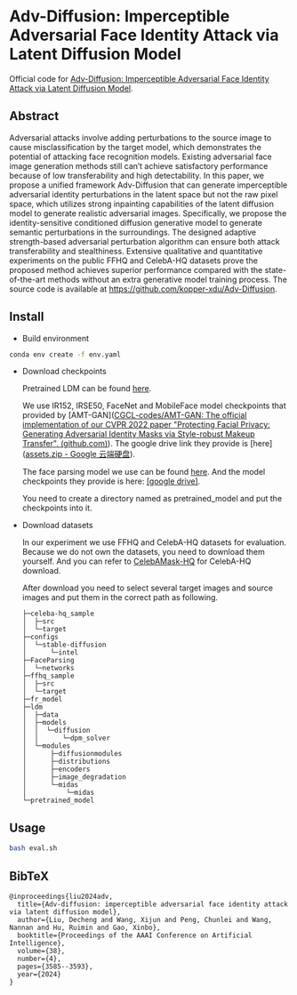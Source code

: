 # Adv-Diffusion: Imperceptible Adversarial Face Identity Attack via Latent Diffusion Model
Official code for [Adv-Diffusion: Imperceptible Adversarial Face Identity Attack via Latent Diffusion Model](https://arxiv.org/abs/2312.11285v2). 


## Abstract
Adversarial attacks involve adding perturbations to the source image to cause misclassification by the target model, which
demonstrates the potential of attacking face recognition models. Existing adversarial face image generation methods still
can’t achieve satisfactory performance because of low transferability and high detectability. In this paper, we propose
a unified framework Adv-Diffusion that can generate imperceptible adversarial identity perturbations in the latent
space but not the raw pixel space, which utilizes strong inpainting capabilities of the latent diffusion model to generate realistic adversarial images. Specifically, we propose the
identity-sensitive conditioned diffusion generative model to
generate semantic perturbations in the surroundings. The designed adaptive strength-based adversarial perturbation algorithm can ensure both attack transferability and stealthiness. Extensive qualitative and quantitative experiments
on the public FFHQ and CelebA-HQ datasets prove the
proposed method achieves superior performance compared
with the state-of-the-art methods without an extra generative model training process. The source code is available at https://github.com/kopper-xdu/Adv-Diffusion.

## Install

- Build environment

```bash
conda env create -f env.yaml
```

- Download checkpoints

  Pretrained LDM can be found [here](https://huggingface.co/stabilityai/stable-diffusion-2-inpainting/blob/main/512-inpainting-ema.ckpt).

  We use IR152, IRSE50, FaceNet and MobileFace model checkpoints that provided by [AMT-GAN]([CGCL-codes/AMT-GAN: The official implementation of our CVPR 2022 paper "Protecting Facial Privacy: Generating Adversarial Identity Masks via Style-robust Makeup Transfer". (github.com)](https://github.com/CGCL-codes/AMT-GAN)). The google drive link they provide is [here]([assets.zip - Google 云端硬盘](https://drive.google.com/file/d/1Vuek5-YTZlYGoeoqyM5DlvnaXMeii4O8/view)).

  The face parsing model we use can be found [here](https://github.com/TracelessLe/FaceParsing.PyTorch). And the model checkpoints they provide is here: [[google drive]](https://drive.google.com/file/d/1neFVTZCWZcCeIoYA7V3i1Kk3DqaK4iei/view).

  You need to create a directory named as pretrained_model and put the checkpoints into it.

- Download datasets

  In our experiment we use FFHQ and CelebA-HQ datasets for evaluation. Because we do not own the datasets,  you need to download them yourself. And you can refer to [CelebAMask-HQ](https://github.com/switchablenorms/CelebAMask-HQ) for CelebA-HQ download.

  After download you need to select several target images and source images and put them in the correct path as following.

  ```
  ├─celeba-hq_sample
  │  ├─src
  │  └─target
  ├─configs
  │  └─stable-diffusion
  │      └─intel
  ├─FaceParsing
  │  └─networks
  ├─ffhq_sample
  │  ├─src
  │  └─target
  ├─fr_model
  ├─ldm
  │  ├─data
  │  ├─models
  │  │  └─diffusion
  │  │      └─dpm_solver
  │  └─modules
  │      ├─diffusionmodules
  │      ├─distributions
  │      ├─encoders
  │      ├─image_degradation
  │      └─midas
  │          └─midas
  └─pretrained_model
  ```

  

## Usage

```bash
bash eval.sh
```

## BibTeX

```
@inproceedings{liu2024adv,
  title={Adv-diffusion: imperceptible adversarial face identity attack via latent diffusion model},
  author={Liu, Decheng and Wang, Xijun and Peng, Chunlei and Wang, Nannan and Hu, Ruimin and Gao, Xinbo},
  booktitle={Proceedings of the AAAI Conference on Artificial Intelligence},
  volume={38},
  number={4},
  pages={3585--3593},
  year={2024}
}
```
